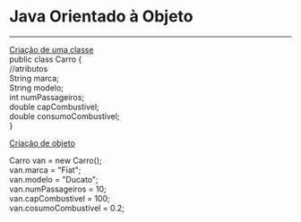 # Java Orientado à Objeto
<hr>

<u>Criação de uma classe</u><br>
public class Carro {<br>
    //atributos<br>
    String marca;<br>
    String modelo;<br>
    int numPassageiros;<br>
    double capCombustivel;<br>
    double consumoCombustivel;<br>
}<br>

<u>Criação de objeto</u><br>

Carro van = new Carro();<br>
van.marca = "Fiat";<br>
van.modelo = "Ducato";<br>
van.numPassageiros = 10;<br>
van.capCombustivel = 100;<br>
van.cosumoCombustivel = 0.2;<br>



              